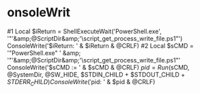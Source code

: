 # onsoleWrit
#1  Local $iReturn = ShellExecuteWait('PowerShell.exe', '"'&amp;@ScriptDir&amp;'\script_get_process_write_file.ps1"') ConsoleWrite('$iReturn: ' &amp; $iReturn &amp; @CRLF)    #2  Local $sCMD = '"PowerShell.exe" ' &amp; '"'&amp;@ScriptDir&amp;'\script_get_process_write_file.ps1"' ConsoleWrite('$sCMD := ' &amp; $sCMD &amp; @CRLF) $pid = Run($sCMD, @SystemDir, @SW_HIDE, $STDIN_CHILD + $STDOUT_CHILD + $STDERR_CHILD) ConsoleWrite('$pid: ' &amp; $pid &amp; @CRLF) 
